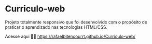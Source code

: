 # Curriculo-web
Projeto totalmente responsivo que foi desenvolvido com o propósito de praticar o aprendizado nas tecnologias HTML/CSS.

Acesse aqui 🙋‍♂️
https://rafaelbitencourrt.github.io/Curriculo-web/
